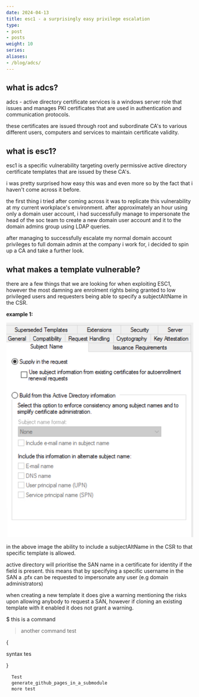```yaml
---
date: 2024-04-13
title: esc1 - a surprisingly easy privilege escalation
type:
- post
- posts
weight: 10
series:
aliases:
- /blog/adcs/
---
```


## what is adcs?

adcs - active directory certificate services is a windows server role that issues and manages PKI certificates that are used in authentication and communication protocols.

these certificates are issued through root and subordinate CA's to various different users, computers and services to maintain certificate validity.

## what is esc1?

esc1 is a specific vulnerability targeting overly permissive active directory certificate templates that are issued by these CA's.

i was pretty surprised how easy this was and even more so by the fact that i haven't come across it before.

the first thing i tried after coming across it was to replicate this vulnerability at my current workplace's environment. after approximately an hour using only a domain user account, i had successfully manage to impersonate the head of the soc team to create a new domain user account and it to the domain admins group using LDAP queries.

after managing to successfully escalate my normal domain account privileges to full domain admin at the company i work for, i decided to spin up a CA and take a further look.

## what makes a template vulnerable?

there are a few things that we are looking for when exploiting ESC1, however the most damning are enrolment rights being granted to low privileged users and requesters being able to specify a subjectAltName in the CSR.

**example 1:**

![subjectAltName](/sanRequest.png)

in the above image the ability to include a subjectAltName in the CSR to that specific template is allowed.

active directory will prioritise the SAN name in a certificate for identity if the field is present. this means that by specifying a specific username in the SAN a .pfx can be requested to impersonate any user (e.g domain administrators)

when creating a new template it does give a warning mentioning the risks upon allowing anybody to request a SAN, however if cloning an existing template with it enabled it does not grant a warning.

$ this is a command
>another command test

{

  syntax tes

}

      Test
      generate_github_pages_in_a_submodule
      more test
